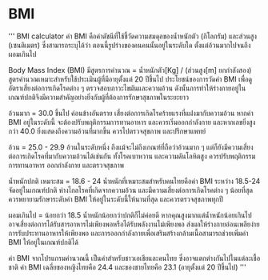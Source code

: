 # BMI
'''
BMI calculator
ค่า BMI คือค่าดัชนีที่ใช้ชี้วัดความสมดุลของน้ำหนักตัว (กิโลกรัม) และส่วนสูง (เซนติเมตร) ซึ่งสามารถระบุได้ว่า ตอนนี้รูปร่างของคนคนนั้นอยู่ในระดับใด ตั้งแต่อ้วนมากไปจนถึงผอมเกินไป

Body Mass Index (BMI) มีสูตรการคำนวณ = น้ำหนักตัว[Kg] / (ส่วนสูง[m] ยกกำลังสอง)
สูตรคำนวณเหมาะสำหรับใช้ประเมินผู้ที่มีอายุตั้งแต่ 20 ปีขึ้นไป ประโยชน์ของการวัดค่า BMI เพื่อดูอัตราเสี่ยงต่อการเกิดโรคต่าง ๆ ตรวจสอบภาวะไขมันและความอ้วน 
ดังนั้นการทำให้ร่างกายอยู่ในเกณฑ์ปกติจึงมีความสำคัญอย่างยิ่งกับผู้ที่ต้องการรักษาสุขภาพในระยะยาว

อ้วนมาก = 30.0 ขึ้นไป
ค่อนข้างอันตราย เสี่ยงต่อการเกิดโรคร้ายแรงที่แฝงมากับความอ้วน หากค่า BMI อยู่ในระดับนี้ จะต้องปรับพฤติกรรมการทานอาหาร และควรเริ่มออกกำลังกาย และหากเลขยิ่งสูงกว่า 40.0 ยิ่งแสดงถึงความอ้วนที่มากขึ้น ควรไปตรวจสุขภาพ และปรึกษาแพทย์

อ้วน = 25.0 - 29.9
อ้วนในระดับหนึ่ง ถึงแม้จะไม่ถึงเกณฑ์ที่ถือว่าอ้วนมาก ๆ แต่ก็ยังมีความเสี่ยงต่อการเกิดโรคที่มากับความอ้วนได้เช่นกัน ทั้งโรคเบาหวาน และความดันโลหิตสูง ควรปรับพฤติกรรมการทานอาหาร ออกกำลังกาย และตรวจสุขภาพ

น้ำหนักปกติ เหมาะสม = 18.6 - 24
น้ำหนักที่เหมาะสมสำหรับคนไทยคือค่า BMI ระหว่าง 18.5-24 จัดอยู่ในเกณฑ์ปกติ ห่างไกลโรคที่เกิดจากความอ้วน และมีความเสี่ยงต่อการเกิดโรคต่าง ๆ น้อยที่สุด ควรพยายามรักษาระดับค่า BMI ให้อยู่ในระดับนี้ให้นานที่สุด และควรตรวจสุขภาพทุกปี

ผอมเกินไป = น้อยกว่า 18.5
น้ำหนักน้อยกว่าปกติก็ไม่ค่อยดี หากคุณสูงมากแต่น้ำหนักน้อยเกินไป อาจเสี่ยงต่อการได้รับสารอาหารไม่เพียงพอหรือได้รับพลังงานไม่เพียงพอ ส่งผลให้ร่างกายอ่อนเพลียง่าย การรับประทานอาหารให้เพียงพอ และการออกกำลังกายเพื่อเสริมสร้างกล้ามเนื้อสามารถช่วยเพิ่มค่า BMI ให้อยู่ในเกณฑ์ปกติได้

ค่า BMI จากโปรแกรมคำนวณนี้ เป็นค่าสำหรับชาวเอเชียและคนไทย ซึ่งอาจแตกต่างกันไปในแต่ละเชื้อชาติ ค่า BMI เฉลี่ยของหญิงไทยคือ 24.4 และของชายไทยคือ 23.1 (อายุตั้งแต่ 20 ปีขึ้นไป)
'''
